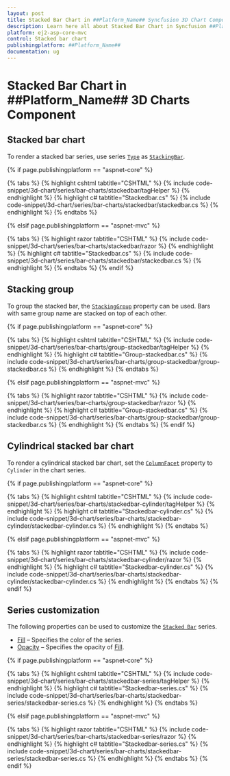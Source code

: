 ```yaml
---
layout: post
title: Stacked Bar Chart in ##Platform_Name## Syncfusion 3D Chart Component
description: Learn here all about Stacked Bar Chart in Syncfusion ##Platform_Name## 3D Chart component of Syncfusion Essential JS 2 and more.
platform: ej2-asp-core-mvc
control: Stacked bar chart
publishingplatform: ##Platform_Name##
documentation: ug
---
```



# Stacked Bar Chart in ##Platform_Name## 3D Charts Component

## Stacked bar chart

To render a stacked bar series, use series [`Type`](https://help.syncfusion.com/cr/aspnetmvc-js2/Syncfusion.EJ2.Charts.Chart3DSeries.html#Syncfusion_EJ2_Charts_Chart3DSeries_Type) as [`StackingBar`](https://help.syncfusion.com/cr/aspnetmvc-js2/Syncfusion.EJ2.Charts.Chart3DSeriesType.html#Syncfusion_EJ2_Charts_Chart3DSeriesType_StackingBar).

{% if page.publishingplatform == "aspnet-core" %}

{% tabs %}
{% highlight cshtml tabtitle="CSHTML" %}
{% include code-snippet/3d-chart/series/bar-charts/stackedbar/tagHelper %}
{% endhighlight %}
{% highlight c# tabtitle="Stackedbar.cs" %}
{% include code-snippet/3d-chart/series/bar-charts/stackedbar/stackedbar.cs %}
{% endhighlight %}
{% endtabs %}

{% elsif page.publishingplatform == "aspnet-mvc" %}

{% tabs %}
{% highlight razor tabtitle="CSHTML" %}
{% include code-snippet/3d-chart/series/bar-charts/stackedbar/razor %}
{% endhighlight %}
{% highlight c# tabtitle="Stackedbar.cs" %}
{% include code-snippet/3d-chart/series/bar-charts/stackedbar/stackedbar.cs %}
{% endhighlight %}
{% endtabs %}
{% endif %}



## Stacking group

To group the stacked bar, the [`StackingGroup`](https://help.syncfusion.com/cr/aspnetmvc-js2/Syncfusion.EJ2.Charts.Chart3DSeries.html#Syncfusion_EJ2_Charts_Chart3DSeries_StackingGroup) property can be used. Bars with same group name are stacked on top of each other.

{% if page.publishingplatform == "aspnet-core" %}

{% tabs %}
{% highlight cshtml tabtitle="CSHTML" %}
{% include code-snippet/3d-chart/series/bar-charts/group-stackedbar/tagHelper %}
{% endhighlight %}
{% highlight c# tabtitle="Group-stackedbar.cs" %}
{% include code-snippet/3d-chart/series/bar-charts/group-stackedbar/group-stackedbar.cs %}
{% endhighlight %}
{% endtabs %}

{% elsif page.publishingplatform == "aspnet-mvc" %}

{% tabs %}
{% highlight razor tabtitle="CSHTML" %}
{% include code-snippet/3d-chart/series/bar-charts/group-stackedbar/razor %}
{% endhighlight %}
{% highlight c# tabtitle="Group-stackedbar.cs" %}
{% include code-snippet/3d-chart/series/bar-charts/group-stackedbar/group-stackedbar.cs %}
{% endhighlight %}
{% endtabs %}
{% endif %}



## Cylindrical stacked bar chart

To render a cylindrical stacked bar chart, set the [`ColumnFacet`](https://help.syncfusion.com/cr/aspnetmvc-js2/Syncfusion.EJ2.Charts.Chart3DSeries.html#Syncfusion_EJ2_Charts_Chart3DSeries_ColumnFacet) property to `Cylinder` in the chart series.

{% if page.publishingplatform == "aspnet-core" %}

{% tabs %}
{% highlight cshtml tabtitle="CSHTML" %}
{% include code-snippet/3d-chart/series/bar-charts/stackedbar-cylinder/tagHelper %}
{% endhighlight %}
{% highlight c# tabtitle="Stackedbar-cylinder.cs" %}
{% include code-snippet/3d-chart/series/bar-charts/stackedbar-cylinder/stackedbar-cylinder.cs %}
{% endhighlight %}
{% endtabs %}

{% elsif page.publishingplatform == "aspnet-mvc" %}

{% tabs %}
{% highlight razor tabtitle="CSHTML" %}
{% include code-snippet/3d-chart/series/bar-charts/stackedbar-cylinder/razor %}
{% endhighlight %}
{% highlight c# tabtitle="Stackedbar-cylinder.cs" %}
{% include code-snippet/3d-chart/series/bar-charts/stackedbar-cylinder/stackedbar-cylinder.cs %}
{% endhighlight %}
{% endtabs %}
{% endif %}



## Series customization

The following properties can be used to customize the [`Stacked Bar`]((https://help.syncfusion.com/cr/aspnetmvc-js2/Syncfusion.EJ2.Charts.Chart3DSeriesType.html#Syncfusion_EJ2_Charts_Chart3DSeriesType_StackingBar)) series.

* [Fill](https://help.syncfusion.com/cr/aspnetmvc-js2/Syncfusion.EJ2.Charts.Chart3DSeries.html#Syncfusion_EJ2_Charts_Chart3DSeries_Fill) – Specifies the color of the series.
* [Opacity](https://help.syncfusion.com/cr/aspnetmvc-js2/Syncfusion.EJ2.Charts.Chart3DSeries.html#Syncfusion_EJ2_Charts_Chart3DSeries_Opacity) – Specifies the opacity of [Fill](https://help.syncfusion.com/cr/aspnetmvc-js2/Syncfusion.EJ2.Charts.Chart3DSeries.html#Syncfusion_EJ2_Charts_Chart3DSeries_Fill).

{% if page.publishingplatform == "aspnet-core" %}

{% tabs %}
{% highlight cshtml tabtitle="CSHTML" %}
{% include code-snippet/3d-chart/series/bar-charts/stackedbar-series/tagHelper %}
{% endhighlight %}
{% highlight c# tabtitle="Stackedbar-series.cs" %}
{% include code-snippet/3d-chart/series/bar-charts/stackedbar-series/stackedbar-series.cs %}
{% endhighlight %}
{% endtabs %}

{% elsif page.publishingplatform == "aspnet-mvc" %}

{% tabs %}
{% highlight razor tabtitle="CSHTML" %}
{% include code-snippet/3d-chart/series/bar-charts/stackedbar-series/razor %}
{% endhighlight %}
{% highlight c# tabtitle="Stackedbar-series.cs" %}
{% include code-snippet/3d-chart/series/bar-charts/stackedbar-series/stackedbar-series.cs %}
{% endhighlight %}
{% endtabs %}
{% endif %}


